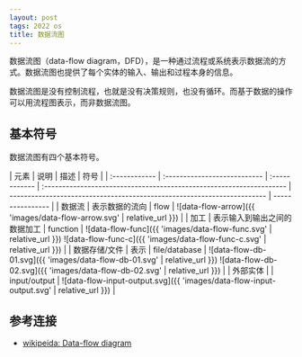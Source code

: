 ```yaml
---
layout: post
tags: 2022 os
title: 数据流图
---
```


数据流图（data-flow diagram，DFD），是一种通过流程或系统表示数据流的方式。数据流图也提供了每个实体的输入、输出和过程本身的信息。

数据流图是没有控制流程，也就是没有决策规则，也没有循环。而基于数据的操作可以用流程图表示，而非数据流图。

## 基本符号

数据流图有四个基本符号。

| 元素          | 说明                         | 描述          | 符号                                                                 |
| :------------ | :--------------------------- | :------------ | :------------------------------------------------------------------- | ----------------------------------------------------------------------- | ---------------- |
| 数据流        | 表示数据的流向               | flow          | ![data-flow-arrow]({{ 'images/data-flow-arrow.svg'                   | relative_url }})                                                        |
| 加工          | 表示输入到输出之间的数据加工 | function      | ![data-flow-func]({{ 'images/data-flow-func.svg'                     | relative_url }}) ![data-flow-func-c]({{ 'images/data-flow-func-c.svg'   | relative_url }}) |
| 数据存储/文件 | 表示                         | file/database | ![data-flow-db-01.svg]({{ 'images/data-flow-db-01.svg'               | relative_url }}) ![data-flow-db-02.svg]({{ 'images/data-flow-db-02.svg' | relative_url }}) |
| 外部实体      |                              | input/output  | ![data-flow-input-output.svg]({{ 'images/data-flow-input-output.svg' | relative_url }})                                                        |

## 参考连接

- [wikipeida: Data-flow diagram](https://en.wikipedia.org/wiki/Data-flow_diagram)
